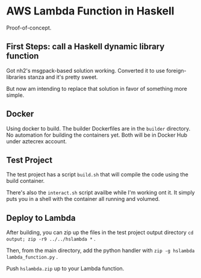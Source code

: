 # AWS Lambda Function in Haskell

Proof-of-concept.

## First Steps: call a Haskell dynamic library function

Got nh2's msgpack-based solution working. Converted it
to use foreign-libraries stanza and it's pretty sweet.

But now am intending to replace that solution in favor
of something more simple.

## Docker

Using docker to build. The builder Dockerfiles are
in the `builder` directory. No automation for building
the containers yet. Both will be in Docker Hub under aztecrex account.

## Test Project

The test project has a script `build.sh` that will compile
the code using the build container.

There's also the `interact.sh` script availbe while I'm
working ont it. It simply puts you in a shell with the
container all running and volumed.

## Deploy to Lambda

After building, you can zip up the files in the test
project output directory `cd output; zip -r9 ../../hslambda *` .

Then, from the main directory, add the python handler
with `zip -g hslambda lambda_function.py` .

Push `hslambda.zip` up to your Lambda function.






